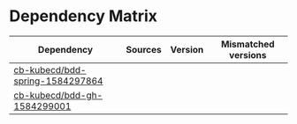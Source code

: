# Dependency Matrix

Dependency | Sources | Version | Mismatched versions
---------- | ------- | ------- | -------------------
[cb-kubecd/bdd-spring-1584297864](https://github.com/cb-kubecd/bdd-spring-1584297864.git) |  | []() | 
[cb-kubecd/bdd-gh-1584299001](https://github.com/cb-kubecd/bdd-gh-1584299001.git) |  | []() | 
